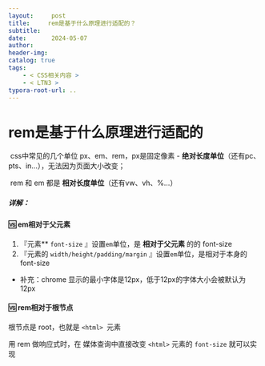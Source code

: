 ```yaml
---
layout:     post
title:     rem是基于什么原理进行适配的？
subtitle:  
date:       2024-05-07
author:     
header-img: 
catalog: true
tags:
    - < CSS相关内容 >
    - < LTN3 >
typora-root-url: ..
---
```




# rem是基于什么原理进行适配的

​	css中常见的几个单位 px、em、rem，px是固定像素 - **绝对长度单位**（还有pc、pts、in…），无法因为页面大小改变；

​	rem 和 em 都是 **相对长度单位**（还有vw、vh、%…）

##### 详解：

#### 🆚 em相对于父元素

1. 『元素** `font-size` 』设置`em`单位，是 **相对于父元素** 的的 font-size
2. 『元素的 `width/height/padding/margin` 』设置`em`单位，是相对于本身的 font-size

- 补充：chrome 显示的最小字体是12px，低于12px的字体大小会被默认为12px

#### 🆚 rem相对于根节点

根节点是 root，也就是 `<html> `元素 

用 rem 做响应式时，在 媒体查询中直接改变 `<html>` 元素的 `font-size` 就可以实现
